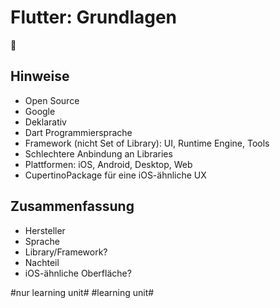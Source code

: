 # Flutter: Grundlagen
📱

## Hinweise
- Open Source
- Google
- Deklarativ
- Dart Programmiersprache
- Framework (nicht Set of Library): UI, Runtime Engine, Tools
- Schlechtere Anbindung an Libraries
- Plattformen: iOS, Android, Desktop, Web
- CupertinoPackage für eine iOS-ähnliche UX

## Zusammenfassung
- Hersteller
- Sprache
- Library/Framework?
- Nachteil
- iOS-ähnliche Oberfläche?


#nur learning unit# #learning unit#